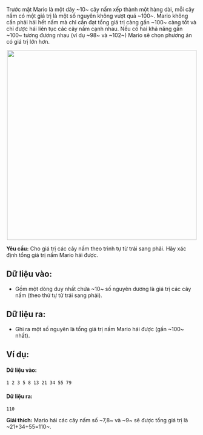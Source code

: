 Trước mặt Mario là một dãy ~10~ cây nấm xếp thành một hàng dài, mỗi cây nấm có một giá trị là một số nguyên không vượt quá ~100~. Mario không cần phải hái hết nấm mà chỉ cần đạt tổng giá trị càng gần ~100~ càng tốt và chỉ được hái liên tục các cây nấm cạnh nhau. Nếu có hai khả năng gần ~100~ tương đương nhau (ví dụ ~98~ và ~102~) Mario sẽ chọn phương án có giá trị lớn hơn.
<center><img src="/images/problems/266/MUSHROOM.png" width="500px" /></center>

**Yêu cầu:** Cho giá trị các cây nấm theo trình tự từ trái sang phải. Hãy xác định tổng giá trị nấm Mario hái được.

## Dữ liệu vào:
- Gồm một dòng duy nhất chứa ~10~ số nguyên dương là giá trị các cây nấm (theo thứ tự từ trái sang phải).

## Dữ liệu ra:
- Ghi ra một số nguyên là tổng giá trị nấm Mario hái được (gần ~100~ nhất).

## Ví dụ:
#### Dữ liệu vào:
```
1 2 3 5 8 13 21 34 55 79
```

#### Dữ liệu ra:
```
110
```

**Giải thích:** Mario hái các cây nấm số ~7,8~ và ~9~ sẽ được tổng giá trị là ~21+34+55=110~.